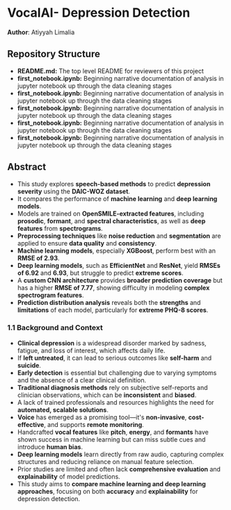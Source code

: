 # VocalAI- Depression Detection 

**Author**: Atiyyah Limalia


## Repository Structure

- <b>README.md:</b> The top level README for reviewers of this project
- <b>first_notebook.ipynb:</b> Beginning narrative documentation of analysis in jupyter notebook up through the data cleaning stages
- <b>first_notebook.ipynb:</b> Beginning narrative documentation of analysis in jupyter notebook up through the data cleaning stages
- <b>first_notebook.ipynb:</b> Beginning narrative documentation of analysis in jupyter notebook up through the data cleaning stages
- <b>first_notebook.ipynb:</b> Beginning narrative documentation of analysis in jupyter notebook up through the data cleaning stages
- <b>first_notebook.ipynb:</b> Beginning narrative documentation of analysis in jupyter notebook up through the data cleaning stages
  

## Abstract

- This study explores **speech-based methods** to predict **depression severity** using the **DAIC-WOZ dataset**.  
- It compares the performance of **machine learning** and **deep learning models**.  
- Models are trained on **OpenSMILE-extracted features**, including **prosodic**, **formant**, and **spectral characteristics**, as well as **deep features** from **spectrograms**.  
- **Preprocessing techniques** like **noise reduction** and **segmentation** are applied to ensure **data quality** and **consistency**.  
- **Machine learning models**, especially **XGBoost**, perform best with an **RMSE of 2.93**.  
- **Deep learning models**, such as **EfficientNet** and **ResNet**, yield **RMSEs of 6.92** and **6.93**, but struggle to predict **extreme scores**.  
- A **custom CNN architecture** provides **broader prediction coverage** but has a higher **RMSE of 7.77**, showing difficulty in modeling **complex spectrogram features**.  
- **Prediction distribution analysis** reveals both the **strengths** and **limitations** of each model, particularly for **extreme PHQ-8 scores**.


### 1.1 Background and Context

- **Clinical depression** is a widespread disorder marked by sadness, fatigue, and loss of interest, which affects daily life.  
- If **left untreated**, it can lead to serious outcomes like **self-harm** and **suicide**.  
- **Early detection** is essential but challenging due to varying symptoms and the absence of a clear clinical definition.  
- **Traditional diagnosis methods** rely on subjective self-reports and clinician observations, which can be **inconsistent** and **biased**.  
- A lack of trained professionals and resources highlights the need for **automated, scalable solutions**.  
- **Voice** has emerged as a promising tool—it's **non-invasive**, **cost-effective**, and supports **remote monitoring**.  
- Handcrafted **vocal features** like **pitch**, **energy**, and **formants** have shown success in machine learning but can miss subtle cues and introduce **human bias**.  
- **Deep learning models** learn directly from raw audio, capturing complex structures and reducing reliance on manual feature selection.  
- Prior studies are limited and often lack **comprehensive evaluation** and **explainability** of model predictions.  
- This study aims to **compare machine learning and deep learning approaches**, focusing on both **accuracy** and **explainability** for depression detection.






